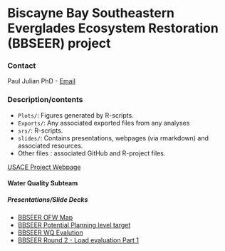 Biscayne Bay Southeastern Everglades Ecosystem Restoration (BBSEER)
project
================

### Contact

Paul Julian PhD - [Email](mailto:pjulian@sccf.org)

### Description/contents

- `Plots/`: Figures generated by R-scripts.
- `Exports/`: Any associated exported files from any analyses
- `srs/`: R-scripts.
- `slides/`: Contains presentations, webpages (via rmarkdown) and
  associated resources.
- Other files : associated GitHub and R-project files.

[USACE Project Webpage](https://www.saj.usace.army.mil/BBSEER/)

#### Water Quality Subteam

<!-- http://swampthingecology.org/BBSEER_WQ/slides/BBSEER_WQPlanTarget.html -->

##### Presentations/Slide Decks

- [BBSEER OFW
  Map](https://swampthingecology.org/BBSEER_WQ/slides/BBSEER_OFW_map)
- [BBSEER Potential Planning level
  target](https://swampthingecology.org/BBSEER_WQ/slides/BBSEER_WQPlanTarget)
- [BBSEER WQ
  Evalution](https://swampthingecology.org/BBSEER_WQ/slides/BBSEER_WQEval)
- [BBSEER Round 2 - Load evaluation Part
  1](https://swampthingecology.org/BBSEER_WQ/slides/BBSEER_WQEval_Struct_Rnd2)
